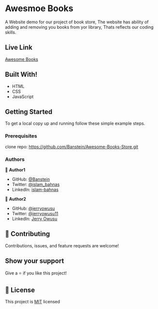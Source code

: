 # Awesmoe Books

A Website demo for our project of book store, The website has ability of adding and removing you books from yor library, Thats reflects our coding skills.


## Live Link

[Awesome Books](https://banstein.github.io/Awesome-Books-Store/)

## Built With!

- HTML
- CSS
- JavaScript

## Getting Started

To get a local copy up and running follow these simple example steps.

### Prerequisites

clone repo: https://github.com/Banstein/Awesome-Books-Store.git

### Authors

👤 **Author1**

- GitHub: [@Banstein](https://github.com/Banstein)
- Twitter: [@islam_bahnas](https://twitter.com/islam_bahnas)
- LinkedIn: [islam-bahnas](www.linkedin.com/in/islam-bahnas)

👤 **Author2**

- GitHub: [@jerryowusu](https://github.com/jerryowusu)
- Twitter: [@jerryowusu11](https://twitter.com/jerryowusu11)
- LinkedIn: [Jerry Owusu](https://www.linkedin.com/in/jeremiah-owusu-b50a70173/)



## 🤝 Contributing

Contributions, issues, and feature requests are welcome!

## Show your support

Give a ⭐️ if you like this project!

## 📝 License

This project is [MIT](LICENSE) licensed
